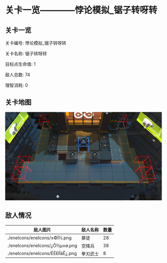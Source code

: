 # 关卡一览————悖论模拟_锯子转呀转


## 关卡一览

关卡编号: 悖论模拟_锯子转呀转

关卡名称: 锯子转呀转

目标点生命值: 1

敌人总数: 74

理智消耗: 0


## 关卡地图
![悖论模拟_锯子转呀转](./oprMap/悖论模拟_锯子转呀转.png)

## 敌人情况

| 敌人图片 | 敌人名称 | 数量  |
|---------|-----|-----|
| ./eneIcons/eneIcons/±©Í½.png| 暴徒  |   28  |
| ./eneIcons/eneIcons/¿Õ½µ±ø.png| 空降兵  |   38  |
| ./eneIcons/eneIcons/È­ÈÐÎäÊ¿.png| 拳刃武士  |   8  |
